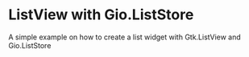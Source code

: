 # ListView with Gio.ListStore

A simple example on how to create a list widget with Gtk.ListView and Gio.ListStore


